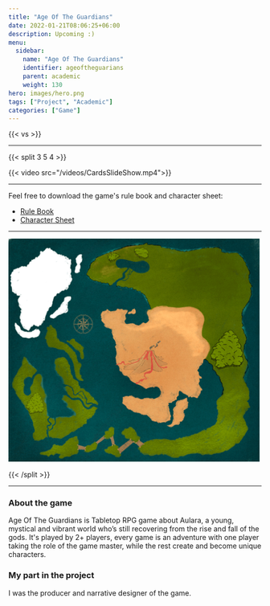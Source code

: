 ```yaml
---
title: "Age Of The Guardians"
date: 2022-01-21T08:06:25+06:00
description: Upcoming :)
menu:
  sidebar:
    name: "Age Of The Guardians"
    identifier: ageoftheguarians
    parent: academic
    weight: 130
hero: images/hero.png
tags: ["Project", "Academic"]
categories: ["Game"]
---
```

<p style="text-align: center;">
<!--- 
<a href="https://www.facebook.com/PhantomBeasts"><img src="/facebook.svg" width="25" align="center"><a>
<a href="https://store.steampowered.com/app/1483000/Phantom_Beasts__Redemption/"><img src="/steam.svg" width="25" align="center"><a>
<a href="https://github.com/Phoder1/Spacetaurant"><img src="/github.svg" width="25" align="center"><a>
<a href="https://supersky.games/"><img src="/external-link.svg" width="25" align="center"><a>
--->
</p>

{{< vs >}}

---

{{< split 3 5 4 >}}

{{< video src="/videos/CardsSlideShow.mp4">}}

---

Feel free to download the game's rule book and character sheet:

- [Rule Book](/files/RuleBook.pdf)
- [Character Sheet](/files/CharacterSheetEditable.pdf)

---

<img src="images/map.png" alt="drawing" width="500"/>

{{< /split >}}

---

### About the game
Age Of The Guardians is Tabletop RPG game about Aulara, a young, mystical and vibrant world who’s still recovering from the rise and fall of the gods.
It's played by 2+ players, every game is an adventure with one player taking the role of the game master, while the rest create and become unique
characters.

### My part in the project
I was the producer and narrative designer of the game.